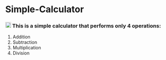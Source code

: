 # Simple-Calculator
 ### <img width="18px" src="https://img.icons8.com/ios/50/000000/calculator--v1.png"/> This is a simple calculator that performs only 4 operations:
1. Addition
2. Subtraction
3. Multiplication
4. Division
